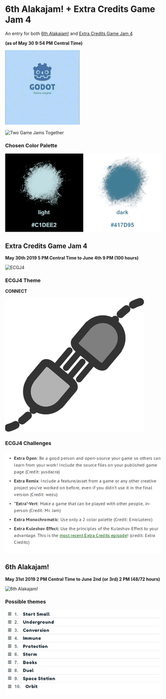 # 6th Alakajam! + Extra Credits Game Jam 4
An entry for both [6th Alakajam!](https://alakajam.com/6th-alakajam/announcements) and [Extra Credits Game Jam 4](https://itch.io/jam/extra-credits-game-jam-4)

**(as of May 30 9:54 PM Central Time)**

![First Opening Animation](https://github.com/Raccoon-JS/Alakajam-plus-Extra-Credits/blob/master/small-Alakajam-game-intro.gif)

![Two Game Jams Together](https://i.imgur.com/EzFgM2G.png?2)

### Chosen Color Palette
![color palette](https://github.com/Raccoon-JS/Alakajam-plus-Extra-Credits/blob/master/color-palettes/two_color_palette_reference_2.png)

## Extra Credits Game Jam 4
**May 30th 2019 5 PM Central Time to June 4th 9 PM (100 hours)**

![ECGJ4](https://i.imgur.com/JiLZqQF.png?1)

### ECGJ4 Theme

**CONNECT**

![CONNECT](https://github.com/Raccoon-JS/Alakajam-plus-Extra-Credits/blob/master/connection.png)

### ECGJ4 Challenges

![challenges](https://github.com/Raccoon-JS/Alakajam-plus-Extra-Credits/blob/master/ec-challenges.png)

## 6th Alakajam!
**May 31st 2019 2 PM Central Time to June 2nd (or 3rd) 2 PM (48/72 hours)**

![6th Alakajam!](https://i.imgur.com/0SPtSQA.png?1)

### Possible themes

![possible themes](https://github.com/Raccoon-JS/Alakajam-plus-Extra-Credits/blob/master/shortlist_alakajam_themes.png)
